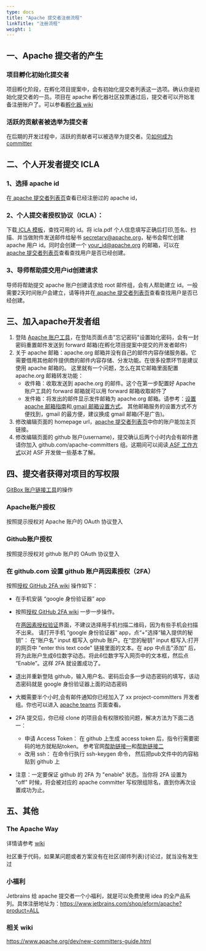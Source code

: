 ```yaml
---
type: docs
title: "Apache 提交者注册流程"
linkTitle: "注册流程"
weight: 1
---
```



## 一、Apache 提交者的产生

### 项目孵化初始化提交者

项目孵化阶段，在孵化项目提案中，会有初始化提交者列表这一选项。确认你是初始化提交者的一员。项目在 apache 孵化器社区投票通过后，提交者可以开始准备注册账户了。可以参看[孵化器 wiki](https://wiki.apache.org/incubator/)

### 活跃的贡献者被选举为提交者

在后期的开发过程中，活跃的贡献者可以被选举为提交者。见[如何成为 committer](https://www.apache.org/dev/new-committers-guide.html#becoming-a-committer)

## 二、个人开发者提交 ICLA

### 1、选择 apache id
在[ apache 提交者列表页](http://people.apache.org/committer-index.html)查看已经注册过的 apache id，

### 2、个人提交者授权协议（ICLA）：
下载[ ICLA 模板](https://www.apache.org/licenses/icla.pdf)，查找可用的 id。将 icla.pdf 个人信息填写正确后打印,签名、扫描、并当做附件发送邮件给秘书 secretary@apache.org，秘书会帮忙创建 apache 用户 id。同时会创建一个 your_id@apache.org 的邮箱，可以在[ apache 提交者列表页](http://people.apache.org/committer-index.html)查看查找用户是否已经创建。

### 3、导师帮助提交用户id创建请求
导师将帮助提交 apache 账户创建请求给 root 邮件组，会有人帮助建立 id。一般需要2天时间账户会建立，请等待并在[ apache 提交者列表页](http://people.apache.org/committer-index.html)查看查找用户是否已经创建。

## 三、加入apache开发者组
1. 登陆 [Apache 账户工具](https://id.apache.org/)，在登陆页面点击"忘记密码"设置始化密码，会有一封密码重置邮件发送到 forward 邮箱(在孵化项目提案中提交的开发者邮件)
2. 关于 apache 邮箱：apache.org 邮箱并没有自己的邮件内容存储服务器。它需要借用其他邮件提供商的邮件内容存储、分发功能。在很多投票环节是建议使用 apache 邮箱的。
    这里就有一个问题，怎么在其它邮箱里面配置 apache.org 邮箱转发功能：
    * 收件箱：收取发送到 apache.org 的邮件。这个在第一步配置好 Apache 账户工具的 forward 邮箱就可以用 forward 邮箱收取邮件了
    * 发件箱：将发出的邮件显示发件邮箱为 apache.org 邮箱。请参考：[设置 apache 邮箱指南](https://infra.apache.org/committer-email.html)和[ gmail 邮箱设置方式](https://support.google.com/mail/answer/22370)。 其他邮箱服务的设置方式不方便找到，gmail 的最方便，建议换成 gmail 邮箱(不是广告)。
3. 修改编辑页面的 homepage url，[apache 提交者列表页](http://people.apache.org/committer-index.html)中你的账户能加主页链接。
4. 修改编辑页面的 github 账户(username)，提交确认后两个小时内会有邮件邀请你加入 github.com/apache-committers 组。这期间可以阅读[ ASF 工作方式](http://www.apache.org/foundation/how-it-works.html#developers)以对 ASF 开发做一些基本了解。
## 四、提交者获得对项目的写权限

[GitBox 账户链接工具](https://gitbox.apache.org/setup/)的操作

### Apache账户授权
按照提示授权对 Apache 账户的 OAuth 协议登入

### Github账户授权
按照提示授权对 github 账户的 OAuth 协议登入

### 在 github.com 设置 github 账户两因素授权（2FA）
按照[授权 GitHub 2FA wiki](https://docs.github.com/en/authentication/securing-your-account-with-two-factor-authentication-2fa/configuring-two-factor-authentication) 操作如下：
* 在手机安装 “google 身份验证器” app
* 按照[授权 GitHub 2FA wiki](https://docs.github.com/en/authentication/securing-your-account-with-two-factor-authentication-2fa/configuring-two-factor-authentication) 一步一步操作。

   在[两因素授权验证](https://github.com/settings/security)界面，不建议选择用手机扫描二维码，因为有些手机会扫描不出来。
   请打开手机 “google 身份验证器” app，点“+”选择“输入提供的秘钥”： 在“账户名” input 框写入 github 账户。在“您的秘钥” input 框写入:打开的网页中 "enter this text code" 链接里面的文本。在 app 中点击"添加" 后，将为此账户生成6位数字动态。将此6位数字写入网页中的文本框，然后点 “Enable”。这样 2FA 就设置成功了。

* 退出并重新登陆 github，输入用户名、密码后会多一步动态密码的填写，该动态密码就是 google 身份验证器上面的动态密码

* 大概需要半个小时,会有邮件通知你已经加入了 xx project-committers 开发者组。你也可以进入 [apache teams](https://github.com/orgs/apache/teams) 页面查看。

* 2FA 提交后，你已经 clone 的项目会有权限校验问题，解决方法为下面二选一：
  * 申请 Access Token：
   在 github 上生成 access token 后，指令行需要密码的地方就粘贴token。
   参考官网[帮助链接一](https://docs.github.com/cn/repositories/creating-and-managing-repositories/troubleshooting-cloning-errors#provide-access-token-if-2fa-enabled)和[帮助链接二](https://docs.github.com/en/authentication/keeping-your-account-and-data-secure/creating-a-personal-access-token)
  * 改用 ssh：
   在命令行执行 ssh-keygen 命令， 然后把pub文件中的内容粘贴到 github 上
  
* 注意：一定要保证 github 的 2FA 为 "enable" 状态。当你将 2FA 设置为 "off" 时候，将会被对应的 apache committer 写权限组除名，直到你再次设置成功为止。
  
## 五、其他

### The Apache Way
详情请参考 [wiki](http://apache.org/foundation/governance/)

社区重于代码，如果某问题或者方案没有在社区(邮件列表)讨论过，就当没有发生过

### 小福利

Jetbrains 给 apache 提交者一个小福利，就是可以免费使用 idea 的全产品系列。具体注册地址为：https://www.jetbrains.com/shop/eform/apache?product=ALL
   
### 相关 wiki
https://www.apache.org/dev/new-committers-guide.html
